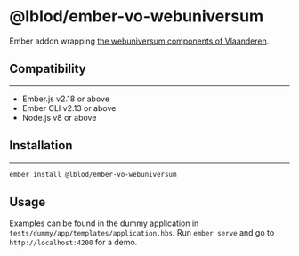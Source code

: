 # @lblod/ember-vo-webuniversum

Ember addon wrapping [the webuniversum components of Vlaanderen](https://overheid.vlaanderen.be/webuniversum/alle-front-end-componenten).


## Compatibility
------------------------------------------------------------------------------

* Ember.js v2.18 or above
* Ember CLI v2.13 or above
* Node.js v8 or above


## Installation
------------------------------------------------------------------------------

```bash
ember install @lblod/ember-vo-webuniversum
```

## Usage
Examples can be found in the dummy application in `tests/dummy/app/templates/application.hbs`. Run `ember serve` and go to `http://localhost:4200` for a demo.
